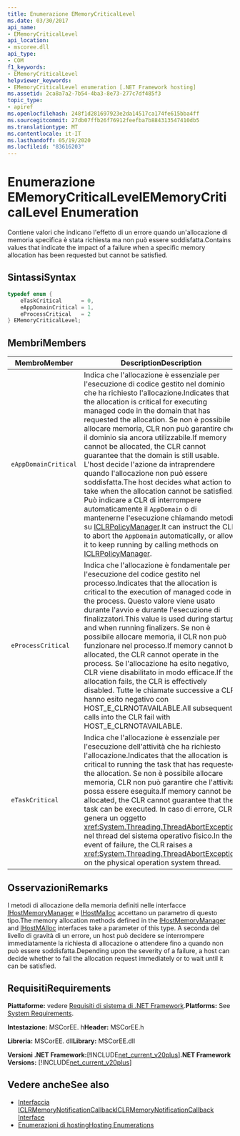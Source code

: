 ```yaml
---
title: Enumerazione EMemoryCriticalLevel
ms.date: 03/30/2017
api_name:
- EMemoryCriticalLevel
api_location:
- mscoree.dll
api_type:
- COM
f1_keywords:
- EMemoryCriticalLevel
helpviewer_keywords:
- EMemoryCriticalLevel enumeration [.NET Framework hosting]
ms.assetid: 2ca8a7a2-7b54-4ba3-8e73-277c7df485f3
topic_type:
- apiref
ms.openlocfilehash: 248f1d281697923e2da14517ca174fe615bba4ff
ms.sourcegitcommit: 27db07ffb26f76912feefba7b884313547410db5
ms.translationtype: MT
ms.contentlocale: it-IT
ms.lasthandoff: 05/19/2020
ms.locfileid: "83616203"
---
```

# <a name="ememorycriticallevel-enumeration"></a><span data-ttu-id="40384-102">Enumerazione EMemoryCriticalLevel</span><span class="sxs-lookup"><span data-stu-id="40384-102">EMemoryCriticalLevel Enumeration</span></span>
<span data-ttu-id="40384-103">Contiene valori che indicano l'effetto di un errore quando un'allocazione di memoria specifica è stata richiesta ma non può essere soddisfatta.</span><span class="sxs-lookup"><span data-stu-id="40384-103">Contains values that indicate the impact of a failure when a specific memory allocation has been requested but cannot be satisfied.</span></span>  
  
## <a name="syntax"></a><span data-ttu-id="40384-104">Sintassi</span><span class="sxs-lookup"><span data-stu-id="40384-104">Syntax</span></span>  
  
```cpp  
typedef enum {  
    eTaskCritical      = 0,  
    eAppDomainCritical = 1,  
    eProcessCritical   = 2  
} EMemoryCriticalLevel;  
```  
  
## <a name="members"></a><span data-ttu-id="40384-105">Membri</span><span class="sxs-lookup"><span data-stu-id="40384-105">Members</span></span>  
  
|<span data-ttu-id="40384-106">Membro</span><span class="sxs-lookup"><span data-stu-id="40384-106">Member</span></span>|<span data-ttu-id="40384-107">Description</span><span class="sxs-lookup"><span data-stu-id="40384-107">Description</span></span>|  
|------------|-----------------|  
|`eAppDomainCritical`|<span data-ttu-id="40384-108">Indica che l'allocazione è essenziale per l'esecuzione di codice gestito nel dominio che ha richiesto l'allocazione.</span><span class="sxs-lookup"><span data-stu-id="40384-108">Indicates that the allocation is critical for executing managed code in the domain that has requested the allocation.</span></span> <span data-ttu-id="40384-109">Se non è possibile allocare memoria, CLR non può garantire che il dominio sia ancora utilizzabile.</span><span class="sxs-lookup"><span data-stu-id="40384-109">If memory cannot be allocated, the CLR cannot guarantee that the domain is still usable.</span></span> <span data-ttu-id="40384-110">L'host decide l'azione da intraprendere quando l'allocazione non può essere soddisfatta.</span><span class="sxs-lookup"><span data-stu-id="40384-110">The host decides what action to take when the allocation cannot be satisfied.</span></span> <span data-ttu-id="40384-111">Può indicare a CLR di interrompere automaticamente il `AppDomain` o di mantenerne l'esecuzione chiamando metodi su [ICLRPolicyManager](iclrpolicymanager-interface.md).</span><span class="sxs-lookup"><span data-stu-id="40384-111">It can instruct the CLR to abort the `AppDomain` automatically, or allow it to keep running by calling methods on [ICLRPolicyManager](iclrpolicymanager-interface.md).</span></span>|  
|`eProcessCritical`|<span data-ttu-id="40384-112">Indica che l'allocazione è fondamentale per l'esecuzione del codice gestito nel processo.</span><span class="sxs-lookup"><span data-stu-id="40384-112">Indicates that the allocation is critical to the execution of managed code in the process.</span></span> <span data-ttu-id="40384-113">Questo valore viene usato durante l'avvio e durante l'esecuzione di finalizzatori.</span><span class="sxs-lookup"><span data-stu-id="40384-113">This value is used during startup and when running finalizers.</span></span> <span data-ttu-id="40384-114">Se non è possibile allocare memoria, il CLR non può funzionare nel processo.</span><span class="sxs-lookup"><span data-stu-id="40384-114">If memory cannot be allocated, the CLR cannot operate in the process.</span></span> <span data-ttu-id="40384-115">Se l'allocazione ha esito negativo, CLR viene disabilitato in modo efficace.</span><span class="sxs-lookup"><span data-stu-id="40384-115">If the allocation fails, the CLR is effectively disabled.</span></span> <span data-ttu-id="40384-116">Tutte le chiamate successive a CLR hanno esito negativo con HOST_E_CLRNOTAVAILABLE.</span><span class="sxs-lookup"><span data-stu-id="40384-116">All subsequent calls into the CLR fail with HOST_E_CLRNOTAVAILABLE.</span></span>|  
|`eTaskCritical`|<span data-ttu-id="40384-117">Indica che l'allocazione è essenziale per l'esecuzione dell'attività che ha richiesto l'allocazione.</span><span class="sxs-lookup"><span data-stu-id="40384-117">Indicates that the allocation is critical to running the task that has requested the allocation.</span></span> <span data-ttu-id="40384-118">Se non è possibile allocare memoria, CLR non può garantire che l'attività possa essere eseguita.</span><span class="sxs-lookup"><span data-stu-id="40384-118">If memory cannot be allocated, the CLR cannot guarantee that the task can be executed.</span></span> <span data-ttu-id="40384-119">In caso di errore, CLR genera un oggetto <xref:System.Threading.ThreadAbortException> nel thread del sistema operativo fisico.</span><span class="sxs-lookup"><span data-stu-id="40384-119">In the event of failure, the CLR raises a <xref:System.Threading.ThreadAbortException> on the physical operation system thread.</span></span>|  
  
## <a name="remarks"></a><span data-ttu-id="40384-120">Osservazioni</span><span class="sxs-lookup"><span data-stu-id="40384-120">Remarks</span></span>  
 <span data-ttu-id="40384-121">I metodi di allocazione della memoria definiti nelle interfacce [IHostMemoryManager](../../../../docs/framework/unmanaged-api/hosting/ihostmemorymanager-interface.md) e [IHostMalloc](ihostmalloc-interface.md) accettano un parametro di questo tipo.</span><span class="sxs-lookup"><span data-stu-id="40384-121">The memory allocation methods defined in the [IHostMemoryManager](../../../../docs/framework/unmanaged-api/hosting/ihostmemorymanager-interface.md) and [IHostMAlloc](ihostmalloc-interface.md) interfaces take a parameter of this type.</span></span> <span data-ttu-id="40384-122">A seconda del livello di gravità di un errore, un host può decidere se interrompere immediatamente la richiesta di allocazione o attendere fino a quando non può essere soddisfatta.</span><span class="sxs-lookup"><span data-stu-id="40384-122">Depending upon the severity of a failure, a host can decide whether to fail the allocation request immediately or to wait until it can be satisfied.</span></span>  
  
## <a name="requirements"></a><span data-ttu-id="40384-123">Requisiti</span><span class="sxs-lookup"><span data-stu-id="40384-123">Requirements</span></span>  
 <span data-ttu-id="40384-124">**Piattaforme:** vedere [Requisiti di sistema di .NET Framework](../../get-started/system-requirements.md).</span><span class="sxs-lookup"><span data-stu-id="40384-124">**Platforms:** See [System Requirements](../../get-started/system-requirements.md).</span></span>  
  
 <span data-ttu-id="40384-125">**Intestazione:** MSCorEE. h</span><span class="sxs-lookup"><span data-stu-id="40384-125">**Header:** MSCorEE.h</span></span>  
  
 <span data-ttu-id="40384-126">**Libreria:** MSCorEE. dll</span><span class="sxs-lookup"><span data-stu-id="40384-126">**Library:** MSCorEE.dll</span></span>  
  
 <span data-ttu-id="40384-127">**Versioni .NET Framework:**[!INCLUDE[net_current_v20plus](../../../../includes/net-current-v20plus-md.md)]</span><span class="sxs-lookup"><span data-stu-id="40384-127">**.NET Framework Versions:** [!INCLUDE[net_current_v20plus](../../../../includes/net-current-v20plus-md.md)]</span></span>  
  
## <a name="see-also"></a><span data-ttu-id="40384-128">Vedere anche</span><span class="sxs-lookup"><span data-stu-id="40384-128">See also</span></span>

- [<span data-ttu-id="40384-129">Interfaccia ICLRMemoryNotificationCallback</span><span class="sxs-lookup"><span data-stu-id="40384-129">ICLRMemoryNotificationCallback Interface</span></span>](iclrmemorynotificationcallback-interface.md)
- [<span data-ttu-id="40384-130">Enumerazioni di hosting</span><span class="sxs-lookup"><span data-stu-id="40384-130">Hosting Enumerations</span></span>](hosting-enumerations.md)
